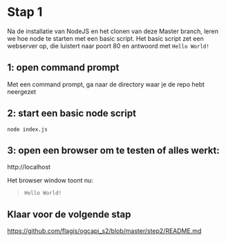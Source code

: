 # Stap 1

Na de installatie van NodeJS en het clonen van deze Master branch, leren we hoe node te starten met een basic script.
Het basic script zet een webserver op, die luistert naar poort 80 en antwoord met `Hello World!`

## 1: open command prompt
Met een command prompt, ga naar de directory waar je de repo hebt neergezet


## 2: start een basic node script
```
node index.js
```

## 3: open een browser om te testen of alles werkt:
http://localhost

Het browser window toont nu: 
> `Hello World!`

## Klaar voor de volgende stap
https://github.com/flagis/ogcapi_s2/blob/master/step2/README.md
